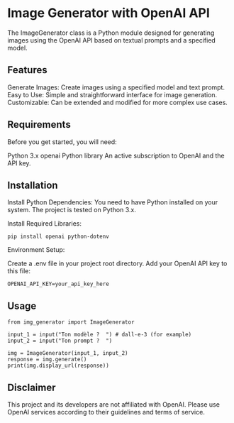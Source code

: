 # Image Generator with OpenAI API
The ImageGenerator class is a Python module designed for generating images using the OpenAI API based on textual prompts and a specified model.

## Features
Generate Images: Create images using a specified model and text prompt.
Easy to Use: Simple and straightforward interface for image generation.
Customizable: Can be extended and modified for more complex use cases.
## Requirements
Before you get started, you will need:

Python 3.x
openai Python library
An active subscription to OpenAI and the API key.
## Installation
Install Python Dependencies: You need to have Python installed on your system. The project is tested on Python 3.x.

Install Required Libraries:

```
pip install openai python-dotenv
```
Environment Setup:

Create a .env file in your project root directory.
Add your OpenAI API key to this file:
```
OPENAI_API_KEY=your_api_key_here
```
## Usage
```
from img_generator import ImageGenerator

input_1 = input("Ton modèle ?  ") # dall-e-3 (for example)
input_2 = input("Ton prompt ?  ")

img = ImageGenerator(input_1, input_2)
response = img.generate()
print(img.display_url(response))
```

## Disclaimer
This project and its developers are not affiliated with OpenAI. Please use OpenAI services according to their guidelines and terms of service.